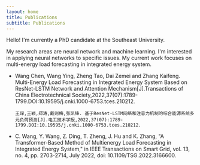 ```yaml
---
layout: home
title: Publications
subtitle: Publications
---
```


Hello! I'm currently a PhD candidate at the Southeast University.

My research areas are neural network and machine learning. I'm interested in applying neural networks to specific issues. My current work focuses on multi-energy load forecasting in integrated energy system. 

* Wang Chen, Wang Ying, Zheng Tao, Dai Zemei and Zhang Kaifeng. Multi-Energy Load Forecasting in Integrated Energy System Based on  ResNet-LSTM Network and Attention Mechanism[J].Transactions of China Electrotechnical Society,2022,37(07):1789-1799.DOI:10.19595/j.cnki.1000-6753.tces.210212.

  ```
  王琛,王颖,郑涛,戴则梅,张凯锋. 基于ResNet-LSTM网络和注意力机制的综合能源系统多元负荷预测[J].电工技术学报,2022,37(07):1789-1799.DOI:10.19595/j.cnki.1000-6753.tces.210212.
  ```

* C. Wang, Y. Wang, Z. Ding, T. Zheng, J. Hu and K. Zhang, "A Transformer-Based Method of Multienergy Load Forecasting in Integrated Energy System," in IEEE Transactions on Smart Grid, vol. 13, no. 4, pp. 2703-2714, July 2022, doi: 10.1109/TSG.2022.3166600.

